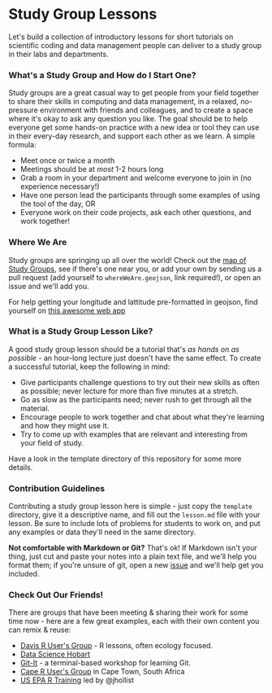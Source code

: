 # Study Group Lessons

Let's build a collection of introductory lessons for short tutorials on scientific coding and data management people can deliver to a study group in their labs and departments.

### What's a Study Group and How do I Start One?

Study groups are a great casual way to get people from your field together to share their skills in computing and data management, in a relaxed, no-pressure environment with friends and colleagues, and to create a space where it's okay to ask any question you like. The goal should be to help everyone get some hands-on practice with a new idea or tool they can use in their every-day research, and support each other as we learn. A simple formula:

 - Meet once or twice a month
 - Meetings should be at *most* 1-2 hours long
 - Grab a room in your department and welcome everyone to join in (no experience necessary!)
 - Have one person lead the participants through some examples of using the tool of the day, OR
 - Everyone work on their code projects, ask each other questions, and work together!
 
### Where We Are

Study groups are springing up all over the world! Check out the [map of Study Groups](https://github.com/mozillascience/studyGroupLessons/blob/master/whereWeAre.geojson), see if there's one near you, or add your own by sending us a pull request (add yourself to `whereWeAre.geojson`, link required!), or open an issue and we'll add you.

For help getting your longitude and lattitude pre-formatted in geojson, find yourself on [this awesome web app](http://dbsgeo.com/latlon/)

<script src="https://embed.github.com/view/geojson/mozillascience/studyGroupLessons/master/whereWeAre.geojson"></script>

### What is a Study Group Lesson Like?

A good study group lesson should be a tutorial that's *as hands on as possible* - an hour-long lecture just doesn't have the same effect. To create a successful tutorial, keep the following in mind:

 - Give participants challenge questions to try out their new skills as often as possible; never lecture for more than five minutes at a stretch.
 - Go as slow as the participants need; never rush to get through all the material.
 - Encourage people to work together and chat about what they're learning and how they might use it.
 - Try to come up with examples that are relevant and interesting from your field of study.

Have a look in the template directory of this repository for some more details.

### Contribution Guidelines

Contributing a study group lesson here is simple - just copy the `template` directory, give it a descriptive name, and fill out the `lesson.md` file with your lesson. Be sure to include lots of problems for students to work on, and put any examples or data they'll need in the same directory.

**Not comfortable with Markdown or Git?** That's ok! If Markdown isn't your thing, just cut and paste your notes into a plain text file, and we'll help you format them; if you're unsure of git, open a new [issue](https://github.com/mozillascience/studyGroupLessons/issues) and we'll help get you included.

### Check Out Our Friends!

There are groups that have been meeting & sharing their work for some time now - here are a few great examples, each with their own content you can remix & reuse:

 - [Davis R User's Group](http://www.noamross.net/davis-r-users-group.html#d-rug-tutorials-from-our-meetings) - R lessons, often ecology focused.
 - [Data Science Hobart](https://datasciencehobart.wordpress.com/)
 - [Git-It](https://github.com/jlord/git-it) - a terminal-based workshop for learning Git.
 - [Cape R User's Group](https://caperuser.wordpress.com/) in Cape Town, South Africa
 - [US EPA R Training](http://usepa.github.io/introR/) led by @jhollist
